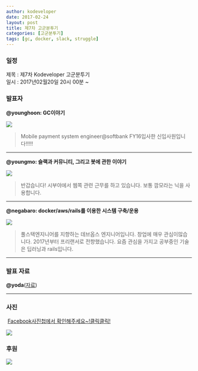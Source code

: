 ```yaml
---
author: kodeveloper
date: 2017-02-24
layout: post
title: 제7차 고군분투기
categories: [고군분투기]
tags: [gc, docker, slack, struggle]
---
```


### 일정

제목 : 제7차 Kodeveloper 고군분투기  
일시 : 2017년02월20일 20시 00분 ~

### 발표자

**@younghoon: GC이야기**

![](https://user-images.githubusercontent.com/2956728/52770632-f834e100-3076-11e9-9626-618d4ce97f99.jpg)

>Mobile payment system engineer@softbank FY16입사한 신입사원입니다!!!!!

---

**@youngmo: 슬랙과 커뮤니티, 그리고 봇에 관한 이야기**

![](https://user-images.githubusercontent.com/2956728/52770703-24e8f880-3077-11e9-99eb-42a9be8f800e.jpg)

>반갑습니다! 시부야에서 웹쪽 관련 근무를 하고 있습니다. 보통 깜모라는 닉을 사용합니다.

---

**@negabaro: docker/aws/rails를 이용한 시스템 구축/운용**

![](https://user-images.githubusercontent.com/2956728/52770767-519d1000-3077-11e9-8c29-9ba420eb16b8.jpg)

>풀스택엔지니어를 지향하는 데브옵스 엔지니어입니다. 창업에 매우 관심이많습니다. 2017년부터 프리랜서로 전향했습니다. 요즘 관심을 가지고 공부중인 기술은 딥러닝과 rails입니다.

---

### 발표 자료

**@yoda**([자료](https://sites.google.com/site/hcgoon/kategoli-illam/kanfarensu-semina/semina-tou-gao/kodevelopersje7chagogunbuntugi))

---

### 사진

 [Facebook사진첩에서 확인해주세요~!클릭클릭!](https://www.facebook.com/media/set/?set=oa.1864623930449010&type=3)

![](https://user-images.githubusercontent.com/2956728/52770849-932dbb00-3077-11e9-8df8-b8903d512613.jpg)

### 후원

![](https://user-images.githubusercontent.com/2956728/52695008-bc364900-2fae-11e9-9d2c-e7bfcf2e671a.png)

